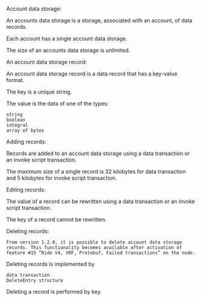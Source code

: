 Account data storage:

An accounts data storage is a storage, associated with an account, of data records.

Each account has a single account data storage.

The size of an accounts data storage is unlimited.



An account data storage record:

An account data storage record is a data record that has a key-value format.

The key is a unique string.

The value is the data of one of the types:

    string
    boolean
    integral
    array of bytes




Adding records:

Records are added to an account data storage using a data transaction or an invoke script transaction.

The maximum size of a single record is 32 kilobytes
for data transaction and 5 kilobytes for invoke script transaction.


Editing records:

The value of a record can be rewritten using a data transaction or an invoke script transaction.

The key of a record cannot be rewritten.



Deleting records:

    From version 1.2.0, it is possible to delete account data storage records. This functionality becomes available after activation of feature #15 “Ride V4, VRF, Protobuf, Failed transactions” on the node. 

Deleting records is implemented by

    data transaction
    DeleteEntry structure

Deleting a record is performed by key.
